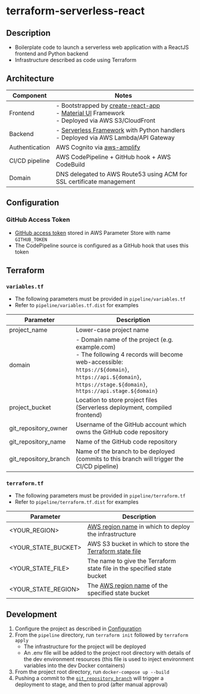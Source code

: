 # terraform-serverless-react

## Description

- Boilerplate code to launch a serverless web application with a ReactJS frontend and Python backend
- Infrastructure described as code using Terraform

## Architecture

| Component      | Notes                                                                                                                                                                                             |
| -------------- | ------------------------------------------------------------------------------------------------------------------------------------------------------------------------------------------------- |
| Frontend       | - Bootstrapped by [create-react-app](https://github.com/facebook/create-react-app) <br/> - [Material UI](https://github.com/mui-org/material-ui) Framework <br/> - Deployed via AWS S3/CloudFront |
| Backend        | - [Serverless Framework](https://github.com/serverless/serverless) with Python handlers <br/> - Deployed via AWS Lambda/API Gateway                                                               |
| Authentication | AWS Cognito via [aws-amplify](https://github.com/aws-amplify/amplify-js)                                                                                                                          |
| CI/CD pipeline | AWS CodePipeline + GitHub hook + AWS CodeBuild                                                                                                                                                    |
| Domain         | DNS delegated to AWS Route53 using ACM for SSL certificate management                                                                                                                             |

## Configuration

### GitHub Access Token

- [GitHub access token](https://help.github.com/en/articles/creating-a-personal-access-token-for-the-command-line) stored in AWS Parameter Store with name `GITHUB_TOKEN`
- The CodePipeline source is configured as a GitHub hook that uses this token

## Terraform

### `variables.tf`

- The following parameters must be provided in `pipeline/variables.tf`
- Refer to `pipeline/variables.tf.dist` for examples

| Parameter             | Description                                                                                                                                                                                                              |
| --------------------- | ------------------------------------------------------------------------------------------------------------------------------------------------------------------------------------------------------------------------ |
| project_name          | Lower-case project name                                                                                                                                                                                                  |
| domain                | - Domain name of the project (e.g. example.com) <br/> - The following 4 records will become web-accessible: <br/> `https://${domain}`, `https://api.${domain}`, `https://stage.${domain}`, `https://api.stage.${domain}` |
| project_bucket        | Location to store project files (Serverless deployment, compiled frontend)                                                                                                                                               |
| git_repository_owner  | Username of the GitHub account which owns the GitHub code repository                                                                                                                                                     |
| git_repository_name   | Name of the GitHub code repository                                                                                                                                                                                       |
| git_repository_branch | Name of the branch to be deployed (commits to this branch will trigger the CI/CD pipeline)                                                                                                                               |

### `terraform.tf`

- The following parameters must be provided in `pipeline/terraform.tf`
- Refer to `pipeline/terraform.tf.dist` for examples

| Parameter           | Description                                                                                                       |
| ------------------- | ----------------------------------------------------------------------------------------------------------------- |
| <YOUR_REGION>       | [AWS region name](https://docs.aws.amazon.com/general/latest/gr/rande.html) in which to deploy the infrastructure |
| <YOUR_STATE_BUCKET> | AWS S3 bucket in which to store the [Terraform state file](https://www.terraform.io/docs/backends/types/s3.html)  |
| <YOUR_STATE_FILE>   | The name to give the Terraform state file in the specified state bucket                                           |
| <YOUR_STATE_REGION> | The [AWS region name](https://docs.aws.amazon.com/general/latest/gr/rande.html) of the specified state bucket     |

## Development

1. Configure the project as described in [Configuration](##Configuration)
2. From the `pipeline` directory, run `terraform init` followed by `terraform apply`
    - The infrastructure for the project will be deployed
    - An .env file will be added to the project root directory with details of the dev environment resources (this file is used to inject environment variables into the dev Docker containers)
3. From the project root directory, run `docker-compose up --build`
4. Pushing a commit to the [`git_repository_branch`](###`variables.tf`) will trigger a deployment to stage, and then to prod (after manual approval)
